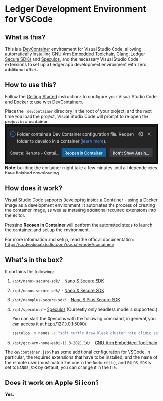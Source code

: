 # Ledger Development Environment for VSCode

## What is this?

This is a [DevContainer](https://code.visualstudio.com/docs/remote/containers) environment for Visual Studio Code, allowing automatically installing [GNU Arm Embedded Toolchain](https://developer.arm.com/tools-and-software/open-source-software/developer-tools/gnu-toolchain/gnu-rm), [Clang](https://clang.llvm.org/), [Ledger Secure SDKs](https://github.com/LedgerHQ?q=secure-sdk) and [Speculos](https://github.com/LedgerHQ/speculos), and the necessary Visual Studio Code extensions to set up a Ledger app development environment with zero additional effort.

## How to use this?

Follow the [Getting Started](https://code.visualstudio.com/docs/remote/containers#_getting-started) instructions to configure your Visual Studio Code and Docker to use with DevContainers.

Place the `.devcontainer` directory in the root of your project, and the next time you load the project, Visual Studio Code will prompt to re-open the project in a container.
![Visual Studio Code prompt to re-open the project in a container.](./imgs/vscode.png)
**Note**: building the container might take a few minutes until all dependencies have finished downloading.

## How does it work?

Visual Studio Code supports [Developing inside a Container](https://code.visualstudio.com/docs/remote/containers) - using a Docker image as a development environment. It automates the process of creating the container image, as well as installing additional required extensions into the editor.

Pressing **Reopen in Container** will perform the automated steps to launch the container, and set up the environment.

For more information and setup, read the official documentation: https://code.visualstudio.com/docs/remote/containers

## What's in the box?

It contains the following:

1. `/opt/nanos-secure-sdk/` - [Nano S Secure SDK](https://github.com/LedgerHQ/nanos-secure-sdk)
2. `/opt/nanox-secure-sdk/` - [Nano X Secure SDK](https://github.com/LedgerHQ/nanox-secure-sdk)
3. `/opt/nanoplus-secure-sdk/` - [Nano S Plus Secure SDK](https://github.com/LedgerHQ/nanosplus-secure-sdk)
4. `/opt/speculos/` - [Speculos](https://github.com/LedgerHQ/speculos) (Currently only headless mode is supported.)
   
    You can start the Speculos with the following command, in general, you can access it at http://127.0.0.1:5000/.
    ```bash
    speculos -m nanos -s "soft turtle draw bleak cluster note clinic select hammer rack denial lumber" bin/app.elf --display headless
    ```
6. `/opt/gcc-arm-none-eabi-10.3-2021.10/` - [GNU Arm Embedded Toolchain](https://developer.arm.com/tools-and-software/open-source-software/developer-tools/gnu-toolchain/gnu-rm)

The `devcontainer.json` has some additional configuration for VSCode, in particular, the required extensions that have to be installed, and the name of the remote user (must match the one in the `Dockerfile`), and `BOLOS_SDK` is set to `NANOS_SDK` by default, you can change it in the file.

## Does it work on Apple Silicon?

**Yes.**